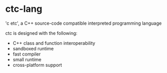 # ctc-lang
'c etc', a C++ source-code compatible interpreted programming language

ctc is designed with the following:
 -  C++ class and function interoperability
 -  sandboxed runtime
 -  fast compiler
 -  small runtime
 -  cross-platform support
